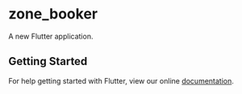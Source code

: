 # zone_booker

A new Flutter application.

## Getting Started

For help getting started with Flutter, view our online
[documentation](http://flutter.io/).

